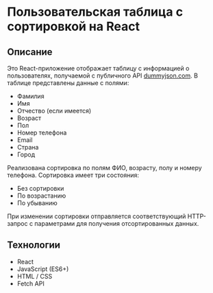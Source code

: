 # Пользовательская таблица с сортировкой на React

## Описание

Это React-приложение отображает таблицу с информацией о пользователях, получаемой с публичного API [dummyjson.com](https://dummyjson.com/docs/users). В таблице представлены данные с полями:

- Фамилия
- Имя
- Отчество (если имеется)
- Возраст
- Пол
- Номер телефона
- Email
- Страна
- Город

Реализована сортировка по полям ФИО, возрасту, полу и номеру телефона. Сортировка имеет три состояния:

- Без сортировки
- По возрастанию
- По убыванию

При изменении сортировки отправляется соответствующий HTTP-запрос с параметрами для получения отсортированных данных.

## Технологии

- React
- JavaScript (ES6+)
- HTML / CSS
- Fetch API 